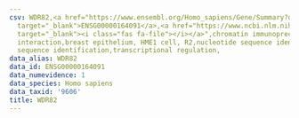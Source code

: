```yaml
---
csv: WDR82,<a href="https://www.ensembl.org/Homo_sapiens/Gene/Summary?db=core;g=ENSG00000164091"
  target="_blank">ENSG00000164091</a>,<a href="https://www.ncbi.nlm.nih.gov/pubmed/22863008"
  target="_blank"><i class="fas fa-file"></i></a>",chromatin immunoprecipitation assay,direct
  interaction,breast epithelium, HME1 cell, R2,nucleotide sequence identification,nucleotide
  sequence identification,transcriptional regulation,
data_alias: WDR82
data_id: ENSG00000164091
data_numevidence: 1
data_species: Homo sapiens
data_taxid: '9606'
title: WDR82
---
```

